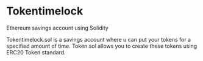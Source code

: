 # Tokentimelock
Ethereum savings account using Solidity

Tokentimelock.sol is a savings account where u can put your tokens for a specified amount of time.
Token.sol allows you  to create these tokens using ERC20 Token standard.
